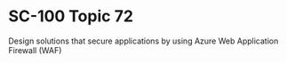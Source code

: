 # SC-100 Topic 72

Design solutions that secure applications by using Azure Web Application Firewall (WAF)
